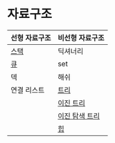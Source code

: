 # 자료구조

| 선형 자료구조 | 비선형 자료구조 |
| --- | --- |
| [스택](https://github.com/amazingchawon/TIL/blob/master/Data_structure/stack.md) | 딕셔너리 |
| [큐](https://github.com/amazingchawon/TIL/blob/master/Data_structure/queue.md) | set |
| 덱 | 해쉬 |
| 연결 리스트 | [트리](https://github.com/amazingchawon/TIL/blob/master/Data_structure/Tree.md)|
|  | [이진 트리](https://github.com/amazingchawon/TIL/blob/master/Data_structure/Binary_tree.md)|
|  | [이진 탐색 트리](https://github.com/amazingchawon/TIL/blob/master/Data_structure/Binary_Search_Tree.md)|
|  | [힙](https://github.com/amazingchawon/TIL/blob/master/Data_structure/Heap.md)|